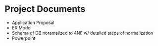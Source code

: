 # Project Documents

* Application Proposal
* ER Model
* Schema of DB noramalized to 4NF w/ detailed steps of normalization
* Powerpoint
